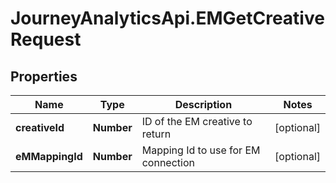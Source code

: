 # JourneyAnalyticsApi.EMGetCreativeRequest

## Properties

Name | Type | Description | Notes
------------ | ------------- | ------------- | -------------
**creativeId** | **Number** | ID of the EM creative to return | [optional] 
**eMMappingId** | **Number** | Mapping Id to use for EM connection | [optional] 


